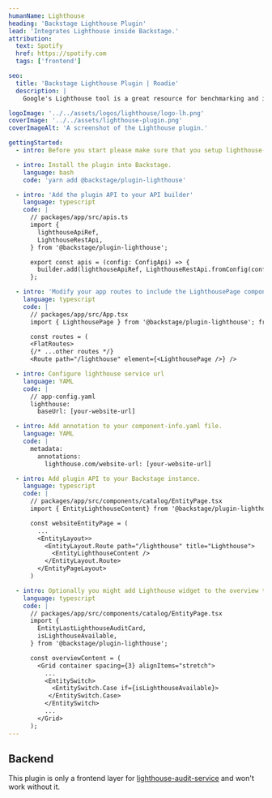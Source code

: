 ```yaml
---
humanName: Lighthouse
heading: 'Backstage Lighthouse Plugin'
lead: 'Integrates Lighthouse inside Backstage.'
attribution:
  text: Spotify
  href: https://spotify.com
  tags: ['frontend']

seo:
  title: 'Backstage Lighthouse Plugin | Roadie'
  description: |
    Google's Lighthouse tool is a great resource for benchmarking and improving the accessibility, performance, SEO, and best practices of your website.

logoImage: '../../assets/logos/lighthouse/logo-lh.png'
coverImage: '../../assets/lighthouse-plugin.png'
coverImageAlt: 'A screenshot of the Lighthouse plugin.'

gettingStarted:
  - intro: Before you start please make sure that you setup lighthouse-audit-service first.

  - intro: Install the plugin into Backstage.
    language: bash
    code: 'yarn add @backstage/plugin-lighthouse'

  - intro: 'Add the plugin API to your API builder'
    language: typescript
    code: |
      // packages/app/src/apis.ts
      import {
        lighthouseApiRef,
        LighthouseRestApi,
      } from '@backstage/plugin-lighthouse';

      export const apis = (config: ConfigApi) => {
        builder.add(lighthouseApiRef, LighthouseRestApi.fromConfig(config));
      };

  - intro: 'Modify your app routes to include the LighthousePage component exported from the plugin.'
    language: typescript
    code: |
      // packages/app/src/App.tsx
      import { LighthousePage } from '@backstage/plugin-lighthouse'; from '@backstage/plugin-lighthouse';

      const routes = (
      <FlatRoutes>
      {/* ...other routes */}
      <Route path="/lighthouse" element={<LighthousePage />} />

  - intro: Configure lighthouse service url
    language: YAML
    code: |
      // app-config.yaml
      lighthouse:
        baseUrl: [your-website-url]

  - intro: Add annotation to your component-info.yaml file.
    language: YAML
    code: |
      metadata:
        annotations:
          lighthouse.com/website-url: [your-website-url]

  - intro: Add plugin API to your Backstage instance.
    language: typescript
    code: |
      // packages/app/src/components/catalog/EntityPage.tsx
      import { EntityLighthouseContent} from '@backstage/plugin-lighthouse';

      const websiteEntityPage = (
        ...
        <EntityLayout>>
          <EntityLayout.Route path="/lighthouse" title="Lighthouse">
            <EntityLighthouseContent />
          </EntityLayout.Route>
        </EntityPageLayout>
      )

  - intro: Optionally you might add Lighthouse widget to the overview tab on the EntityPage
    language: typescript
    code: |
      // packages/app/src/components/catalog/EntityPage.tsx
      import {
        EntityLastLighthouseAuditCard,
        isLighthouseAvailable,
      } from '@backstage/plugin-lighthouse';

      const overviewContent = (
        <Grid container spacing={3} alignItems="stretch">
          ...
          <EntitySwitch>
            <EntitySwitch.Case if={isLighthouseAvailable}>
           </EntitySwitch.Case>
          </EntitySwitch>
          ... 
        </Grid>
      );
---
```


## Backend

This plugin is only a frontend layer for [lighthouse-audit-service](https://github.com/spotify/lighthouse-audit-service) and won't work without it.
